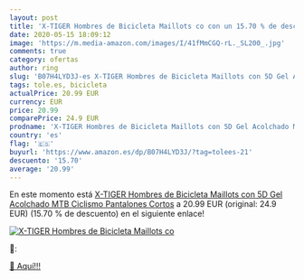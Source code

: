 ```yaml
---
layout: post
title: 'X-TIGER Hombres de Bicicleta Maillots co con un 15.70 % de descuento'
date: 2020-05-15 18:09:12
image: 'https://m.media-amazon.com/images/I/41fMmCGQ-rL._SL200_.jpg'
comments: true
category: ofertas
author: ring
slug: 'B07H4LYD3J-es X-TIGER Hombres de Bicicleta Maillots con 5D Gel Acolchado...'
tags: tole.es, bicicleta
actualPrice: 20.99 EUR
currency: EUR
price: 20.99
comparePrice: 24.9 EUR
prodname: 'X-TIGER Hombres de Bicicleta Maillots con 5D Gel Acolchado MTB Ciclismo Pantalones Cortos'
country: 'es'
flag: '🇪🇸'
buyurl: 'https://www.amazon.es/dp/B07H4LYD3J/?tag=tolees-21'
descuento: '15.70'
average: '20.99'
---
```


En este momento está [X-TIGER Hombres de Bicicleta Maillots con 5D Gel Acolchado MTB Ciclismo Pantalones Cortos](https://www.amazon.es/dp/B07H4LYD3J/?tag=tolees-21) a 20.99 EUR (original: 24.9 EUR) (15.70 %  de descuento) en el siguiente enlace!

[![X-TIGER Hombres de Bicicleta Maillots co](https://m.media-amazon.com/images/I/41fMmCGQ-rL._SL200_.jpg)](https://www.amazon.es/dp/B07H4LYD3J/?tag=tolees-21)

🔎:


[🛒 Aquí!!!](https://www.amazon.es/dp/B07H4LYD3J/?tag=tolees-21)
